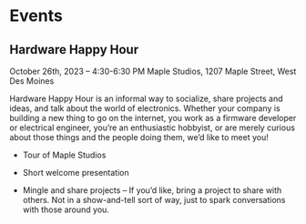 # Events

## Hardware Happy Hour

October 26th, 2023 – 4:30-6:30 PM
Maple Studios, 1207 Maple Street, West Des Moines

Hardware Happy Hour is an informal way to socialize, share projects and ideas, and talk about the world of electronics. Whether your company is building a new thing to go on the internet, you work as a firmware developer or electrical engineer, you’re an enthusiastic hobbyist, or are merely curious about those things and the people doing them, we’d like to meet you!

- Tour of Maple Studios

- Short welcome presentation

- Mingle and share projects
  – If you’d like, bring a project to share with others. Not in a show-and-tell sort of way, just to spark conversations with those around you.
